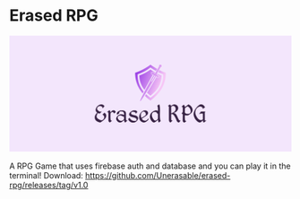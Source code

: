 # Erased RPG

![Erased RPG](https://github.com/Unerasable/erased-rpg/blob/main/assets/erasedrpg.png?raw=True)

A RPG Game that uses firebase auth and database and you can play it in the terminal! Download: https://github.com/Unerasable/erased-rpg/releases/tag/v1.0
